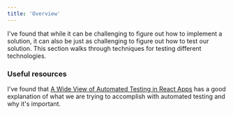 ```yaml
---
title: 'Overview'
---
```


I've found that while it can be challenging to figure out how to implement a solution, it can also be just as challenging to figure out how to test our solution. This section walks through techniques for testing different technologies.

### Useful resources

I've found that [A Wide View of Automated Testing in React Apps](https://reacthandbook.dev/automated-testing) has a good explanation of what we are trying to accomplish with automated testing and why it's important.
